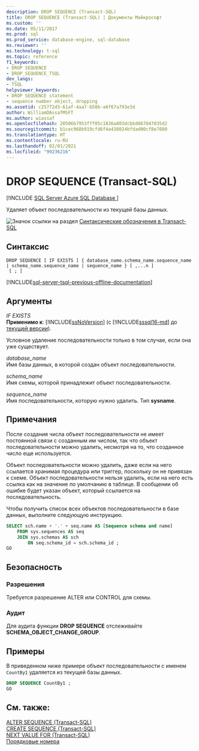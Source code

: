 ```yaml
---
description: DROP SEQUENCE (Transact-SQL)
title: DROP SEQUENCE (Transact-SQL) | Документы Майкрософт
ms.custom: ''
ms.date: 05/11/2017
ms.prod: sql
ms.prod_service: database-engine, sql-database
ms.reviewer: ''
ms.technology: t-sql
ms.topic: reference
f1_keywords:
- DROP SEQUENCE
- DROP_SEQUENCE_TSQL
dev_langs:
- TSQL
helpviewer_keywords:
- DROP SEQUENCE statement
- sequence number object, dropping
ms.assetid: c25772d3-61af-4aa7-b58b-a6f67a793e3d
author: WilliamDAssafMSFT
ms.author: wiassaf
ms.openlocfilehash: 20506b7953fff05c1836a803dcbbd067047035d2
ms.sourcegitcommit: b1cec968b919cfd6f4a438024bfdad00cf8e7080
ms.translationtype: HT
ms.contentlocale: ru-RU
ms.lasthandoff: 02/01/2021
ms.locfileid: "99236216"
---
```

# <a name="drop-sequence-transact-sql"></a>DROP SEQUENCE (Transact-SQL)
[!INCLUDE [SQL Server Azure SQL Database ](../../includes/applies-to-version/sql-asdb.md)]

  Удаляет объект последовательности из текущей базы данных.  
  
 ![Значок ссылки на раздел](../../database-engine/configure-windows/media/topic-link.gif "Значок ссылки на раздел") [Синтаксические обозначения в Transact-SQL](../../t-sql/language-elements/transact-sql-syntax-conventions-transact-sql.md)  
  
## <a name="syntax"></a>Синтаксис  
  
```syntaxsql
DROP SEQUENCE [ IF EXISTS ] { database_name.schema_name.sequence_name | schema_name.sequence_name | sequence_name } [ ,...n ]  
 [ ; ]  
```  
  
[!INCLUDE[sql-server-tsql-previous-offline-documentation](../../includes/sql-server-tsql-previous-offline-documentation.md)]

## <a name="arguments"></a>Аргументы
 *IF EXISTS*  
 **Применимо к**: [!INCLUDE[ssNoVersion](../../includes/ssnoversion-md.md)] (с [!INCLUDE[sssql16-md](../../includes/sssql16-md.md)] до [текущей версии](/troubleshoot/sql/general/determine-version-edition-update-level)).  
  
 Условное удаление последовательности только в том случае, если она уже существует.  
  
 *database_name*  
 Имя базы данных, в которой создан объект последовательности.  
  
 *schema_name*  
 Имя схемы, которой принадлежит объект последовательности.  
  
 *sequence_name*  
 Имя последовательности, которую нужно удалить. Тип **sysname**.  
  
## <a name="remarks"></a>Примечания  
 После создания числа объект последовательности не имеет постоянной связи с созданным им числом, так что объект последовательности можно удалить, несмотря на то, что созданное число еще используется.  
  
 Объект последовательности можно удалить, даже если на него ссылается хранимая процедура или триггер, поскольку он не привязан к схеме. Объект последовательности нельзя удалить, если на него есть ссылка как на значение по умолчанию в таблице. В сообщении об ошибке будет указан объект, который ссылается на последовательность.  
  
 Чтобы получить список всех объектов последовательности в базе данных, выполните следующую инструкцию.  
  
```sql  
SELECT sch.name + '.' + seq.name AS [Sequence schema and name]   
    FROM sys.sequences AS seq  
    JOIN sys.schemas AS sch  
        ON seq.schema_id = sch.schema_id ;  
GO  
```  
  
## <a name="security"></a>Безопасность  
  
### <a name="permissions"></a>Разрешения  
 Требуется разрешение ALTER или CONTROL для схемы.  
  
### <a name="audit"></a>Аудит  
 Для аудита функции **DROP SEQUENCE** отслеживайте **SCHEMA_OBJECT_CHANGE_GROUP**.  
  
## <a name="examples"></a>Примеры  
 В приведенном ниже примере объект последовательности с именем `CountBy1` удаляется из текущей базы данных.  
  
```sql  
DROP SEQUENCE CountBy1 ;  
GO  
```  
  
## <a name="see-also"></a>См. также:  
 [ALTER SEQUENCE (Transact-SQL)](../../t-sql/statements/alter-sequence-transact-sql.md)   
 [CREATE SEQUENCE (Transact-SQL)](../../t-sql/statements/create-sequence-transact-sql.md)   
 [NEXT VALUE FOR (Transact-SQL)](../../t-sql/functions/next-value-for-transact-sql.md)   
 [Порядковые номера](../../relational-databases/sequence-numbers/sequence-numbers.md)  
